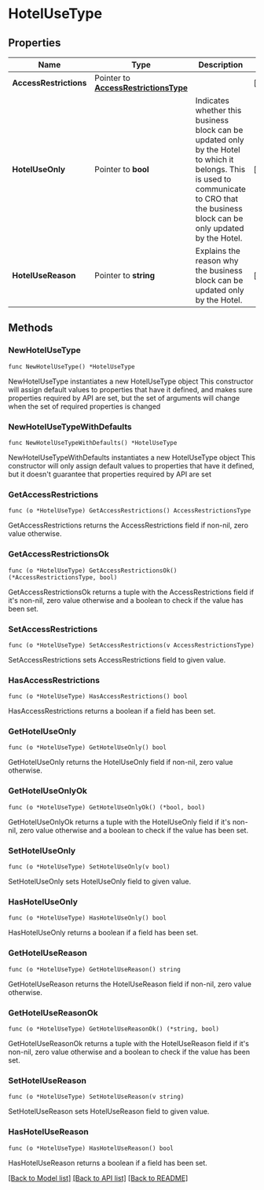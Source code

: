 # HotelUseType

## Properties

Name | Type | Description | Notes
------------ | ------------- | ------------- | -------------
**AccessRestrictions** | Pointer to [**AccessRestrictionsType**](AccessRestrictionsType.md) |  | [optional] 
**HotelUseOnly** | Pointer to **bool** | Indicates whether this business block can be updated only by the Hotel to which it belongs. This is used to communicate to CRO that the business block can be only updated by the Hotel. | [optional] 
**HotelUseReason** | Pointer to **string** | Explains the reason why the business block can be updated only by the Hotel. | [optional] 

## Methods

### NewHotelUseType

`func NewHotelUseType() *HotelUseType`

NewHotelUseType instantiates a new HotelUseType object
This constructor will assign default values to properties that have it defined,
and makes sure properties required by API are set, but the set of arguments
will change when the set of required properties is changed

### NewHotelUseTypeWithDefaults

`func NewHotelUseTypeWithDefaults() *HotelUseType`

NewHotelUseTypeWithDefaults instantiates a new HotelUseType object
This constructor will only assign default values to properties that have it defined,
but it doesn't guarantee that properties required by API are set

### GetAccessRestrictions

`func (o *HotelUseType) GetAccessRestrictions() AccessRestrictionsType`

GetAccessRestrictions returns the AccessRestrictions field if non-nil, zero value otherwise.

### GetAccessRestrictionsOk

`func (o *HotelUseType) GetAccessRestrictionsOk() (*AccessRestrictionsType, bool)`

GetAccessRestrictionsOk returns a tuple with the AccessRestrictions field if it's non-nil, zero value otherwise
and a boolean to check if the value has been set.

### SetAccessRestrictions

`func (o *HotelUseType) SetAccessRestrictions(v AccessRestrictionsType)`

SetAccessRestrictions sets AccessRestrictions field to given value.

### HasAccessRestrictions

`func (o *HotelUseType) HasAccessRestrictions() bool`

HasAccessRestrictions returns a boolean if a field has been set.

### GetHotelUseOnly

`func (o *HotelUseType) GetHotelUseOnly() bool`

GetHotelUseOnly returns the HotelUseOnly field if non-nil, zero value otherwise.

### GetHotelUseOnlyOk

`func (o *HotelUseType) GetHotelUseOnlyOk() (*bool, bool)`

GetHotelUseOnlyOk returns a tuple with the HotelUseOnly field if it's non-nil, zero value otherwise
and a boolean to check if the value has been set.

### SetHotelUseOnly

`func (o *HotelUseType) SetHotelUseOnly(v bool)`

SetHotelUseOnly sets HotelUseOnly field to given value.

### HasHotelUseOnly

`func (o *HotelUseType) HasHotelUseOnly() bool`

HasHotelUseOnly returns a boolean if a field has been set.

### GetHotelUseReason

`func (o *HotelUseType) GetHotelUseReason() string`

GetHotelUseReason returns the HotelUseReason field if non-nil, zero value otherwise.

### GetHotelUseReasonOk

`func (o *HotelUseType) GetHotelUseReasonOk() (*string, bool)`

GetHotelUseReasonOk returns a tuple with the HotelUseReason field if it's non-nil, zero value otherwise
and a boolean to check if the value has been set.

### SetHotelUseReason

`func (o *HotelUseType) SetHotelUseReason(v string)`

SetHotelUseReason sets HotelUseReason field to given value.

### HasHotelUseReason

`func (o *HotelUseType) HasHotelUseReason() bool`

HasHotelUseReason returns a boolean if a field has been set.


[[Back to Model list]](../README.md#documentation-for-models) [[Back to API list]](../README.md#documentation-for-api-endpoints) [[Back to README]](../README.md)


